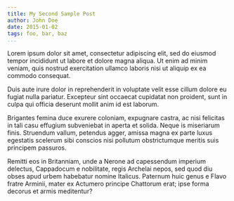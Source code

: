 ```yaml
---
title: My Second Sample Post
author: John Doe
date: 2015-01-02
tags: foo, bar, baz
...
```


Lorem ipsum dolor sit amet, consectetur adipiscing elit, sed do eiusmod tempor incididunt ut labore et dolore magna aliqua. Ut enim ad minim veniam, quis nostrud exercitation ullamco laboris nisi ut aliquip ex ea commodo consequat.

Duis aute irure dolor in reprehenderit in voluptate velit esse cillum dolore eu fugiat nulla pariatur. Excepteur sint occaecat cupidatat non proident, sunt in culpa qui officia deserunt mollit anim id est laborum.

Brigantes femina duce exurere coloniam, expugnare castra, ac nisi felicitas in tali casu effugium subveniebat in aperta et solida. Neque is miseriarum finis. Struendum vallum, petendus agger, amissa magna ex parte luxus egestatis scelerum sibi conscios nisi pollutum obstrictumque meritis suis principem passuros.

Remitti eos in Britanniam, unde a Nerone ad capessendum imperium delectus, Cappadocum e nobilitate, regis Archelai nepos, sed quod diu obses apud urbem habebatur nomine Italicus. Paternum huic genus e Flavo fratre Arminii, mater ex Actumero principe Chattorum erat; ipse forma decorus et armis meditentur?
